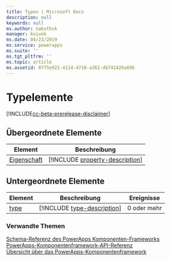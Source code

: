 ```yaml
---
title: Typen | Microsoft Docs
description: null
keywords: null
ms.author: nabuthuk
manager: kvivek
ms.date: 04/23/2019
ms.service: powerapps
ms.suite: ''
ms.tgt_pltfrm: ''
ms.topic: article
ms.assetid: 87f5e921-4114-4710-a362-db741426a69b
---
```


# <a name="types-element"></a>Typelemente


[!INCLUDE[cc-beta-prerelease-disclaimer](../../../includes/cc-beta-prerelease-disclaimer.md)]

## <a name="parent-elements"></a>Übergeordnete Elemente

|Element|Beschreibung|
|--|--|
|[Eigenschaft](property.md)|[!INCLUDE [property-description](includes/property-description.md)]|

## <a name="child-elements"></a>Untergeordnete Elemente

|Element|Beschreibung|Ereignisse|
|--|--|--|
|[type](type.md)|[!INCLUDE [type-description](includes/type-description.md)]|0 oder mehr|


### <a name="related-topics"></a>Verwandte Themen

[Schema-Referenz des PowerApps Komponenten-Frameworks](index.md)<br/>
[PowerApps-Komponentenframework-API-Referenz](../reference/index.md)<br/>
[Übersicht über das PowerApps-Komponentenframework](../overview.md)